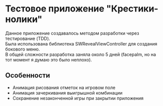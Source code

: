 # Тестовое приложение "Крестики-нолики"

Данное приложение создавалось методом разработки через тестирование (TDD).  
Была использована библиотека SWRevealViewController для создания бокового меню.  
В общей сложности разработка заняла около 5 дней (facepalm, но на тот момент я думаю это было неплохо).

## Особенности

* Анимация рисования отметок на игровом поле
* Анимация зачеркивания выигрышной комбинации
* Сохранение незаконченной игры при закрытии приложения
